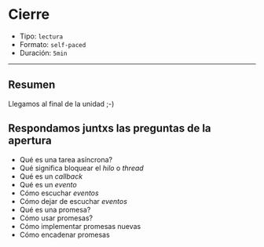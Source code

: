# Cierre

* Tipo: `lectura`
* Formato: `self-paced`
* Duración: `5min`

***

## Resumen

Llegamos al final de la unidad ;-)

## Respondamos juntxs las preguntas de la apertura

* Qué es una tarea asíncrona?
* Qué significa bloquear el _hilo_ o _thread_
* Qué es un _callback_
* Qué es un _evento_
* Cómo escuchar _eventos_
* Cómo dejar de escuchar _eventos_
* Qué es una promesa?
* Cómo usar promesas?
* Cómo implementar promesas nuevas
* Cómo encadenar promesas
